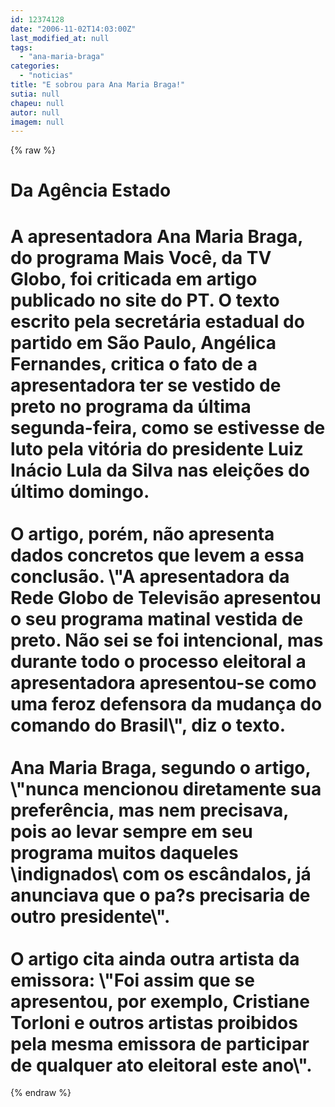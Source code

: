 ```yaml
---
id: 12374128
date: "2006-11-02T14:03:00Z"
last_modified_at: null
tags:
  - "ana-maria-braga"
categories:
  - "noticias"
title: "E sobrou para Ana Maria Braga!"
sutia: null
chapeu: null
autor: null
imagem: null
---
```

{% raw %}
<p><H1 style=\"MARGIN: auto 0cm\"><SPAN style=\"FONT-WEIGHT: normal; FONT-SIZE: 10pt; FONT-FAMILY: Verdana; mso-bidi-font-family: Arial; mso-bidi-font-weight: bold\">Da <STRONG>Agência Estado</STRONG></SPAN></H1></p>
<p><H1 style=\"MARGIN: auto 0cm\"><SPAN style=\"FONT-WEIGHT: normal; FONT-SIZE: 10pt; FONT-FAMILY: Verdana; mso-bidi-font-family: Arial; mso-bidi-font-weight: bold\">A apresentadora Ana Maria Braga, do programa Mais Você, da TV Globo, foi criticada em artigo publicado no site do PT. O texto escrito pela secretária estadual do partido <?xml:namespace prefix = st1 ns = \"urn:schemas-microsoft-com:office:smarttags\" /><st1:PersonName ProductID=\"em São Paulo\" w:st=\"on\">em São Paulo</st1:PersonName>, Angélica Fernandes, critica o fato de a apresentadora ter se vestido de preto no programa da última segunda-feira, como se estivesse de luto pela vitória do presidente Luiz Inácio Lula da Silva nas eleições do último domingo.<BR><BR>O artigo, porém, não apresenta dados concretos que levem a essa conclusão. \"A apresentadora da Rede Globo de Televisão apresentou o seu programa matinal vestida de preto. Não sei se foi intencional, mas durante todo o processo eleitoral a apresentadora apresentou-se como uma feroz defensora da mudança do comando do Brasil\", diz o texto.<BR><BR>Ana Maria Braga, segundo o artigo, \"nunca mencionou diretamente sua preferência, mas nem precisava, pois ao levar sempre em seu programa muitos daqueles \indignados\ com os escândalos, já anunciava que o pa?s precisaria de outro presidente\".<BR><BR>O artigo cita ainda outra artista da emissora: \"Foi assim que se apresentou, por exemplo, Cristiane Torloni e outros artistas proibidos pela mesma emissora de participar de qualquer ato eleitoral este ano\".</SPAN><SPAN style=\"FONT-WEIGHT: normal; FONT-FAMILY: Arial; mso-bidi-font-weight: bold\"><?xml:namespace prefix = o ns = \"urn:schemas-microsoft-com:office:office\" /><o:p></o:p></SPAN></H1> </p>
{% endraw %}